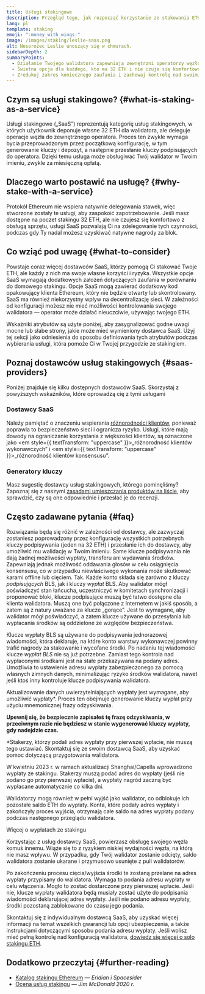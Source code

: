 ```yaml
---
title: Usługi stakingowe
description: Przegląd tego, jak rozpocząć korzystanie ze stakowania ETH w puli
lang: pl
template: staking
emoji: ":money_with_wings:"
image: /images/staking/leslie-saas.png
alt: Nosorożec Leslie unoszący się w chmurach.
sidebarDepth: 2
summaryPoints:
  - Działanie Twojego walidatora zapewniają zewnętrzni operatorzy węzłów
  - Świetna opcja dla każdego, kto ma 32 ETH i nie czuje się komfortowo mając do czynienia z techniczną złożonością uruchamiania węzła
  - Zredukuj zakres koniecznego zaufania i zachowaj kontrolę nad swoimi kluczami
---
```


## Czym są usługi stakingowe? {#what-is-staking-as-a-service}

Usługi stakingowe („SaaS”) reprezentują kategorię usług stakingowych, w których użytkownik deponuje własne 32 ETH dla walidatora, ale deleguje operacje węzła do zewnętrznego operatora. Proces ten zwykle wymaga bycia przeprowadzonym przez początkową konfigurację, w tym generowanie kluczy i depozyt, a następnie przesłanie kluczy podpisujących do operatora. Dzięki temu usługa może obsługiwać Twój walidator w Twoim imieniu, zwykle za miesięczną opłatą.

## Dlaczego warto postawić na usługę? {#why-stake-with-a-service}

Protokół Ethereum nie wspiera natywnie delegowania stawek, więc stworzone zostały te usługi, aby zaspokoić zapotrzebowanie. Jeśli masz dostępne na poczet stakingu 32 ETH, ale nie czujesz się komfortowo z obsługą sprzętu, usługi SaaS pozwalają Ci na zdelegowanie tych czynności, podczas gdy Ty nadal możesz uzyskiwać natywne nagrody za blok.

<CardGrid>
  <Card title="Twój własny walidator" emoji=":desktop_computer:" description="Deposit your own 32 ETH to activate your own set of signing keys that will participate in Ethereum consensus. Monitor your progress with dashboards to watch those ETH rewards accumulate." />
  <Card title="Łatwy start" emoji="🏁" description="Forget about hardware specs, setup, node maintenance and upgrades. SaaS providers let you outsource the hard part by uploading your own signing credentials, allowing them to run a validator on your behalf, for a small cost." />
  <Card title="Ogranicz swoje ryzyko" emoji=":shield:" description="In many cases users do not have to give up access to the keys that enable withdrawing or transferring staked funds. These are different from the signing keys, and can be stored separately to limit (but not eliminate) your risk as a staker." />
</CardGrid>

<StakingComparison page="saas" />

## Co wziąć pod uwagę {#what-to-consider}

Powstaje coraz więcej dostawców SaaS, którzy pomogą Ci stakować Twoje ETH, ale każdy z nich ma swoje własne korzyści i ryzyka. Wszystkie opcje SaaS wymagają dodatkowych założeń dotyczących zaufania w porównaniu do domowego stakingu. Opcje SaaS mogą zawierać dodatkowy kod opakowujący klienta Ethereum, który nie będzie otwarty lub skontrolowany. SaaS ma również niekorzystny wpływ na decentralizację sieci. W zależności od konfiguracji możesz nie mieć możliwości kontrolowania swojego walidatora — operator może działać nieuczciwie, używając twojego ETH.

Wskaźniki atrybutów są użyte poniżej, aby zasygnalizować godne uwagi mocne lub słabe strony, jakie może mieć wymieniony dostawca SaaS. Użyj tej sekcji jako odniesienia do sposobu definiowania tych atrybutów podczas wybierania usługi, która pomoże Ci w Twojej przygodzie ze stakingiem.

<StakingConsiderations page="saas" />

## Poznaj dostawców usług stakingowych {#saas-providers}

Poniżej znajduje się kilku dostępnych dostawców SaaS. Skorzystaj z powyższych wskaźników, które oprowadzą cię z tymi usługami

<ProductDisclaimer />

### Dostawcy SaaS

<StakingProductsCardGrid category="saas" />

Należy pamiętać o znaczeniu wspierania [różnorodności klientów](/developers/docs/nodes-and-clients/client-diversity/), ponieważ poprawia to bezpieczeństwo sieci i ogranicza ryzyko. Usługi, które mają dowody na ograniczanie korzystania z większości klientów, są oznaczone jako <em style={{ textTransform: "uppercase" }}>„różnorodność klientów wykonawczych”</em> i <em style={{ textTransform: "uppercase" }}>„różnorodność klientów konsensusu”.</em>

### Generatory kluczy

<StakingProductsCardGrid category="keyGen" />

Masz sugestię dostawcy usług stakingowych, którego pominęliśmy? Zapoznaj się z naszymi [zasadami umieszczania produktów na liście](/contributing/adding-staking-products/), aby sprawdzić, czy są one odpowiednie i przesłać je do recenzji.

## Często zadawane pytania {#faq}

<ExpandableCard title="Kto posiada moje klucze?" eventCategory="SaasStaking" eventName="clicked who holds my keys">
Rozwiązania będą się różnić w zależności od dostawcy, ale zazwyczaj zostaniesz poprowadzony przez konfigurację wszystkich potrzebnych kluczy podpisywania (jeden na 32 ETH) i przesłanie ich do dostawcy, aby umożliwić mu walidację w Twoim imieniu. Same klucze podpisywania nie dają żadnej możliwości wypłaty, transferu ani wydawania środków. Zapewniają jednak możliwość oddawania głosów w celu osiągnięcia konsensusu, co w przypadku niewłaściwego wykonania może skutkować karami offline lub cięciem.
</ExpandableCard>

<ExpandableCard title="Więc istnieją dwa zestawy kluczy?" eventCategory="SaasStaking" eventName="clicked so there are two sets of keys">
Tak. Każde konto składa się zarówno z kluczy <em>podpisujących</em> BLS, jak i kluczy <em>wypłat</em> BLS. Aby walidator mógł poświadczyć stan łańcucha, uczestniczyć w komitetach synchronizacji i proponować bloki, klucze podpisujące muszą być łatwo dostępne dla klienta walidatora. Muszą one być połączone z Internetem w jakiś sposób, a zatem są z natury uważane za klucze „gorące”. Jest to wymagane, aby walidator mógł poświadczyć, a zatem klucze używane do przesyłania lub wypłacania środków są oddzielone ze względów bezpieczeństwa.

Klucze wypłaty BLS są używane do podpisywania jednorazowej wiadomości, która deklaruje, na które konto warstwy wykonawczej powinny trafić nagrody za stakowanie i wycofane środki. Po nadaniu tej wiadomości klucze <em>wypłat BLS </em> nie są już potrzebne. Zamiast tego kontrola nad wypłaconymi środkami jest na stałe przekazywana na podany adres. Umożliwia to ustawienie adresu wypłaty zabezpieczonego za pomocą własnych zimnych danych, minimalizując ryzyko środków walidatora, nawet jeśli ktoś inny kontroluje klucze podpisywania walidatora.

Aktualizowanie danych uwierzytelniających wypłaty jest wymagane, aby umożliwić wypłaty\*. Proces ten obejmuje generowanie kluczy wypłat przy użyciu mnemonicznej frazy odzyskiwania.

<strong>Upewnij się, że bezpiecznie zapisałeś tę frazę odzyskiwania, w przeciwnym razie nie będziesz w stanie wygenerować kluczy wypłaty, gdy nadejdzie czas.</strong>

\*Stakerzy, którzy podali adres wypłaty przy pierwszej wpłacie, nie muszą tego ustawiać. Skontaktuj się ze swoim dostawcą SaaS, aby uzyskać pomoc dotyczącą przygotowania walidatora.
</ExpandableCard>

<ExpandableCard title="Kiedy mogę wypłacić pieniądze?" eventCategory="SaasStaking" eventName="clicked when can I withdraw">
W kwietniu 2023 r. w ramach aktualizacji Shanghai/Capella wprowadzono wypłaty ze stakingu. Stakerzy muszą podać adres do wypłaty (jeśli nie podano go przy pierwszej wpłacie), a wypłaty nagród zaczną być wypłacane automatycznie co kilka dni.

Walidatorzy mogą również w pełni wyjść jako walidator, co odblokuje ich pozostałe saldo ETH do wypłaty. Konta, które podały adres wypłaty i zakończyły proces wyjścia, otrzymają całe saldo na adres wypłaty podany podczas następnego przeglądu walidatora.

<ButtonLink href="/staking/withdrawals/">Więcej o wypłatach ze stakingu</ButtonLink>
</ExpandableCard>

<ExpandableCard title="Co się stanie, jeśli zostanę odcięty?" eventCategory="SaasStaking" eventName="clicked what happens if I get slashed">
Korzystając z usług dostawcy SaaS, powierzasz obsługę swojego węzła komuś innemu. Wiąże się to z ryzykiem niskiej wydajności węzła, na którą nie masz wpływu. W przypadku, gdy Twój walidator zostanie odcięty, saldo walidatora zostanie ukarane i przymusowo usunięte z puli walidatorów.

Po zakończeniu procesu cięcia/wyjścia środki te zostaną przelane na adres wypłaty przypisany do walidatora. Wymaga to podania adresu wypłaty w celu włączenia. Mogło to zostać dostarczone przy pierwszej wpłacie. Jeśli nie, klucze wypłaty walidatora będą musiały zostać użyte do podpisania wiadomości deklarującej adres wypłaty. Jeśli nie podano adresu wypłaty, środki pozostaną zablokowane do czasu jego podania.

Skontaktuj się z indywidualnym dostawcą SaaS, aby uzyskać więcej informacji na temat wszelkich gwarancji lub opcji ubezpieczenia, a także instrukcjami dotyczącymi sposobu podania adresu wypłaty. Jeśli wolisz mieć pełną kontrolę nad konfiguracją walidatora, <a href="/staking/solo/">dowiedz się więcej o solo stakingu ETH</a>.
</ExpandableCard>

## Dodatkowo przeczytaj {#further-reading}

- [Katalog stakingu Ethereum](https://www.staking.directory/) — _Eridian i Spacesider_
- [Ocena usług stakingu](https://www.attestant.io/posts/evaluating-staking-services/) — _Jim McDonald 2020 r._

